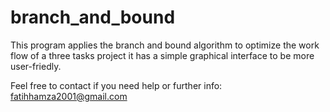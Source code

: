 # branch_and_bound

This program applies the branch and bound algorithm to optimize the work flow of a three tasks project
it has a simple graphical interface to be more user-friedly.

Feel free to contact if you need help or further info: fatihhamza2001@gmail.com
